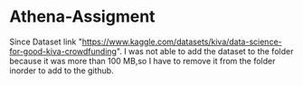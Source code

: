 # Athena-Assigment
Since Dataset link "https://www.kaggle.com/datasets/kiva/data-science-for-good-kiva-crowdfunding".
I was not able to add the dataset to the folder because it was more than 100 MB,so I have to remove it from the folder inorder to add to the github.
